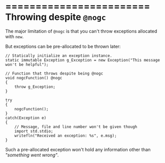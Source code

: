 ========================
Throwing despite `@nogc`
========================

The major limitation of `@nogc` is that you can't throw exceptions allocated with `new`.

But exceptions can be pre-allocated to be thrown later:

```
// Statically initialize an exception instance.
static immutable Exception g_Exception = new Exception("This message won't be helpful");

// Function that throws despite being @nogc
void nogcFunction() @nogc
{
    throw g_Exception;
}

try
{
    nogcFunction();
}
catch(Exception e)
{
    // Message, file and line number won't be given though
    import std.stdio;    
    writefln("Received an exception: %s", e.msg);
}
```

Such a pre-allocated exception won't hold any information other than _"something went wrong"_.
